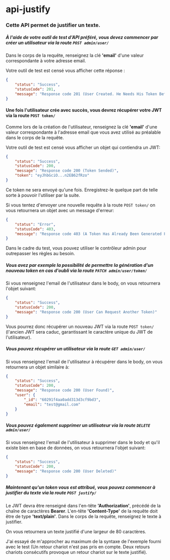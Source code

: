 # api-justify

### Cette API permet de justifier un texte.

##### À l'aide de votre outil de test d'API préféré, vous devez commencer par créer un utilisateur via la route `POST admin/user/`

Dans le corps de la requête, renseignez la clé **'email'** d'une valeur correspondante à votre adresse email.

Votre outil de test est censé vous afficher cette réponse :
```json
{
    "status": "Success",
    "statusCode": 201,
    "message": "Response code 201 (User Created. He Needs His Token Before Use The Justify Route)"
}
```

#### Une fois l'utilisateur crée avec succès, vous devrez récupérer votre JWT via la route `POST token/`

Comme lors de la création de l'utilisateur, renseignez la clé **'email'** d'une valeur correspondante à l'adresse email que vous avez utilisé au préalable dans le corps de la requête.

Votre outil de test est censé vous afficher un objet qui contiendra un JWT:
```json
{
    "status": "Success",
    "statusCode": 200,
    "message": "Response code 200 (Token Sended)",
    "token": "eyJhbGciO...n2EB62fRzo"
}
```

Ce token ne sera envoyé qu'une fois. Enregistrez-le quelque part de telle sorte à pouvoir l'utiliser par la suite.

Si vous tentez d'envoyer une nouvelle requête à la route `POST token/` on vous retournera un objet avec un message d'erreur:
```json
{
    "status": "Error",
    "statusCode": 403,
    "message": "Response code 403 (A Token Has Already Been Generated For This User. Contact The Administrator To Generate A New Token)"
}
```

Dans le cadre du test, vous pouvez utiliser le contrôleur admin pour outrepasser les règles au besoin.

##### Vous avez par exemple la possibilité de permettre la génération d'un nouveau token en cas d'oubli via la route `PATCH admin/user/token/`

Si vous renseignez l'email de l'utilisateur dans le body, on vous retournera l'objet suivant:

```json
{
    "status": "Success",
    "statusCode": 200,
    "message": "Response code 200 (User Can Request Another Token)"
}
```

Vous pourrez donc récupérer un nouveau JWT via la route `POST token/` (l'ancien JWT sera caduc, garantissant le caractère unique du JWT de l'utilisateur).

##### Vous pouvez récupérer un utilisateur via la route `GET admin/user/`

Si vous renseignez l'email de l'utilisateur à récupérer dans le body, on vous retournera un objet similaire à:

```json
{
    "status": "Success",
    "statusCode": 200,
    "message": "Response code 200 (User Found)",
    "user": {
        "_id": "60291f4aa0add313d3cf9bd3",
        "email": "test@gmail.com"
    }
}
```

##### Vous pouvez également supprimer un utilisateur via la route `DELETE admin/user/`

Si vous renseignez l'email de l'utilisateur à supprimer dans le body et qu'il existe bien en base de données, on vous retournera l'objet suivant:

```json
{
    "status": "Success",
    "statusCode": 200,
    "message": "Response code 200 (User Deleted)"
}
```

##### Maintenant qu'un token vous est attribué, vous pouvez commencer à justifier du texte via la route `POST justify/`

Le JWT devra être renseigné dans l'en-tête **'Authorization'**, précédé de la chaîne de caractères **Bearer**.
L'en-tête **'Content-Type'** de la requête doit être de type **'text/plain'**.
Dans le corps de la requête, renseignez le texte à justifier.

On vous retournera un texte justifié d'une largeur de 80 caractères.

J'ai essayé de m'approcher au maximum de la syntaxe de l'exemple fourni avec le test (Un retour chariot n'est pas pris en compte. Deux retours chariots consécutifs provoque un retour chariot sur le texte justifié).